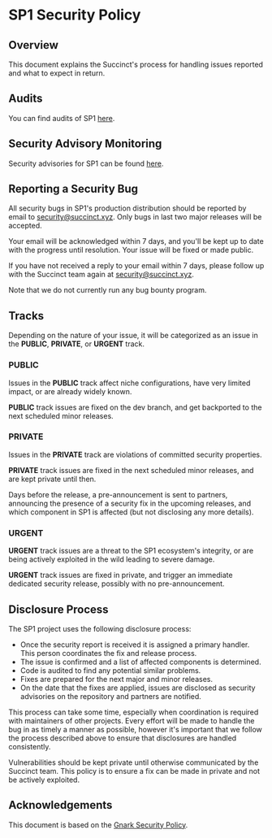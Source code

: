 # SP1 Security Policy

## Overview

This document explains the Succinct's process for handling issues reported and what to expect in return.

## Audits

You can find audits of SP1 [here](https://github.com/succinctlabs/sp1/tree/dev/audits).

## Security Advisory Monitoring

Security advisories for SP1 can be found [here](https://github.com/succinctlabs/sp1/security).

## Reporting a Security Bug

All security bugs in SP1's production distribution should be reported by email to security@succinct.xyz. Only bugs in last two major releases will be accepted.

Your email will be acknowledged within 7 days, and you'll be kept up to date with the progress until resolution. Your issue will be fixed or made public.

If you have not received a reply to your email within 7 days, please follow up with the Succinct team again at security@succinct.xyz. 

Note that we do not currently run any bug bounty program.

## Tracks

Depending on the nature of your issue, it will be categorized as an issue in the **PUBLIC**, **PRIVATE**, or **URGENT** track.

### PUBLIC

Issues in the **PUBLIC** track affect niche configurations, have very limited impact, or are already widely known.

**PUBLIC** track issues are fixed on the dev branch, and get backported to the next scheduled minor releases.

### PRIVATE

Issues in the **PRIVATE** track are violations of committed security properties.

**PRIVATE** track issues are fixed in the next scheduled minor releases, and are kept private until then.

Days before the release, a pre-announcement is sent to partners, announcing the presence of a security fix in the upcoming releases, and which component in SP1 is affected (but not disclosing any more details).

### URGENT

**URGENT** track issues are a threat to the SP1 ecosystem's integrity, or are being actively exploited in the wild leading to severe damage.

**URGENT** track issues are fixed in private, and trigger an immediate dedicated security release, possibly with no pre-announcement.

## Disclosure Process

The SP1 project uses the following disclosure process:

* Once the security report is received it is assigned a primary handler. This person coordinates the fix and release process.
* The issue is confirmed and a list of affected components is determined.
* Code is audited to find any potential similar problems.
* Fixes are prepared for the next major and minor releases.
* On the date that the fixes are applied, issues are disclosed as security advisories on the repository and partners are notified.

This process can take some time, especially when coordination is required with maintainers of other projects. Every effort will be made to handle the bug in as timely a manner as possible, however it's important that we follow the process described above to ensure that disclosures are handled consistently.

Vulnerabilities should be kept private until otherwise communicated by the Succinct team. This policy is to ensure a fix can be made in private and not be actively exploited.

## Acknowledgements

This document is based on the [Gnark Security Policy](https://github.com/Consensys/gnark/blob/master/SECURITY.md).
